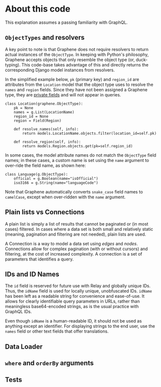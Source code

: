 # About this code

This explanation assumes a passing familiarity with GraphQL.

## `ObjectTypes` and resolvers

A key point to note is that Graphene does not require resolvers to return actual instances of the `ObjectType`. In keeping with Python's philosophy, Graphene accepts objects that only resemble the object type (or, duck-typing). This code-base takes advantage of this and directly returns the corresponding Django model instances from resolvers.

In the simplified example below, `pk` (primary key) and `region_id` are attributes from the `Location` model that the object type uses to resolve the `names` and `region` fields. Since they have not been assigned a Graphene type, they are [private fields](https://github.com/graphql-python/graphene/issues/554#issuecomment-344500839) and will not appear in queries.

```
class Location(graphene.ObjectType):
    pk = None
    names = g.List(LocationName)
    region_id = None
    region = Field(Region)

    def resolve_names(self, info):
        return models.LocationName.objects.filter(location_id=self.pk)

    def resolve_region(self, info):
        return models.Region.objects.get(pk=self.region_id)
```

In some cases, the model attribute names do not match the `ObjectType` field names; in these cases, a custom name is set using the `name` argument to over-ride the field name, as shown here:

```
class Language(g.ObjectType):
    official = g.Boolean(name="isOfficial")
    iso3166 = g.String(name="languageCode")
```

Note that Graphene automatically converts `snake_case` field names to `camelCase`, except when over-ridden with the `name` argument.

## Plain lists vs Connections

A plain list is simply a list of results that cannot be paginated or (in most cases) filtered. In cases where a data set is both small and relatively static (meaning, pagination and filtering are not needed), plain lists are used.

A Connection is a way to model a data set using _edges_ and _nodes_. Connections allow for complex pagination (with or without cursors) and filtering, at the cost of increased complexity. A connection is a set of parameters that identifies a query.

## IDs and ID Names

The `id` field is reserved for future use with Relay and globally unique IDs. Thus, the `idName` field is used for locally unique, unobfuscated IDs. `idName` has been left as a readable string for convenience and ease-of-use. It allows for clearly identifiable query parameters in URLs, rather than meaningless base64-encoded strings, as is the usual practice with GraphQL IDs.

Even though `idName` is a human-readable ID, it should not be used as anything except an identifier. For displaying strings to the end user, use the `names` field or other text fields that offer translations.

## Data Loader

## `where` and `orderBy` arguments

## Tests
